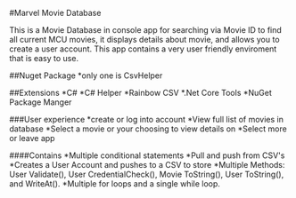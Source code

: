 #Marvel Movie Database

This is a Movie Database in console app for searching via Movie ID to find all current MCU movies, it displays details about movie, and allows you to create a user account. This app contains a very user friendly enviroment that is easy to use.

##Nuget Package 
*only one is CsvHelper

##Extensions 
*C# 
*C# Helper 
*Rainbow CSV *.Net Core Tools *NuGet Package Manger

###User experience *create or log into account 
*View full list of movies in database 
*Select a movie or your choosing to view details on 
*Select more or leave app

####Contains 
*Multiple conditional statements 
*Pull and push from CSV's 
*Creates a User Account and pushes to a CSV to store *Multiple Methods: User Validate(), User CredentialCheck(), Movie ToString(), User ToString(), and WriteAt(). *Multiple for loops and a single while loop.
